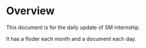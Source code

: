 # Overview

This document is for the daily update of SM internship. 

It has a floder each month and a document each day. 

